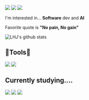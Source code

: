 <img src="https://capsule-render.vercel.app/api?type=waving&height=300&color=78DCFE&text=Welcome%20to%20LHJ's%20Github&section=header&textBg=false&reversal=false&fontColor=F4F4F4" />
<a href="mailto:gjini0907@gmail.com" target="_blank"><img src="https://img.shields.io/badge/gjini0907@gmail.com-EA4335?style=flat&logo=gmail&logoColor=white"/></a>
<a href="mailto:lim23@yu.ac.kr" target="_blank"><img src="https://img.shields.io/badge/lim23@yu.ac.kr-02569B?style=flat&logo=YU&logoColor=white"/></a>


I'm interested in... **Software** dev and **AI** <br/>

Favorite quote is **"No pain, No gain"** <br/>

![LHJ's github stats](https://github-readme-stats.vercel.app/api?username=Lim-09&show_icons=true&theme=transparent)

## 🔨Tools🔨

<img src="https://img.shields.io/badge/VS-5C2D91?style=plastic&logo=visualstudio&logoColor=white"> <img src="https://img.shields.io/badge/VS_code-007ACC?style=plastic&logo=visualstudiocode&logoColor=white">

## Currently studying....
<img src="https://img.shields.io/badge/C++-00599C?style=plastic&logo=cplusplus&logoColor=white"> <img src="https://img.shields.io/badge/C-A8B9CC?style=plastic&logo=c&logoColor=white"> <img src="https://img.shields.io/badge/Python-3776AB?style=plastic&logo=python&logoColor=white">





<!--
**Lim-09/Lim-09** is a ✨ _special_ ✨ repository because its `README.md` (this file) appears on your GitHub profile.

Here are some ideas to get you started:

- 🔭 I’m currently working on ...
- 🌱 I’m currently learning ...
- 👯 I’m looking to collaborate on ...
- 🤔 I’m looking for help with ...
- 💬 Ask me about ...
- 📫 How to reach me: ...
- 😄 Pronouns: ...
- ⚡ Fun fact: ...
-->
